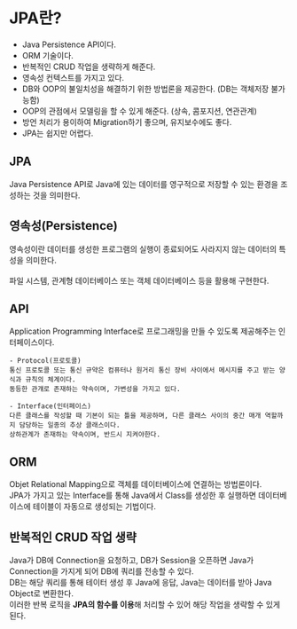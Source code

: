 # JPA란?
* Java Persistence API이다.
* ORM 기술이다.
* 반복적인 CRUD 작업을 생략하게 해준다.
* 영속성 컨텍스트를 가지고 있다.
* DB와 OOP의 불일치성을 해결하기 위한 방법론을 제공한다. (DB는 객체저장 불가능함)
* OOP의 관점에서 모델링을 할 수 있게 해준다. (상속, 콤포지션, 연관관계)
* 방언 처리가 용이하여 Migration하기 좋으며, 유지보수에도 좋다.
* JPA는 쉽지만 어렵다.

## JPA
Java Persistence API로 Java에 있는 데이터를 영구적으로 저장할 수 있는 환경을 조성하는 것을 의미한다.

## 영속성(Persistence)
영속성이란 데이터를 생성한 프로그램의 실행이 종료되어도 사라지지 않는 데이터의 특성을 의미한다. <br/><br/>
파일 시스템, 관계형 데이터베이스 또는 객체 데이터베이스 등을 활용해 구현한다.

## API
Application Programming Interface로 프로그래밍을 만들 수 있도록 제공해주는 인터페이스이다.

```
- Protocol(프로토콜)
통신 프로토콜 또는 통신 규약은 컴퓨터나 원거리 통신 장비 사이에서 메시지를 주고 받는 양식과 규칙의 체계이다. 
동등한 관걔로 존재하는 약속이며, 가변성을 가지고 있다.

- Interface(인터페이스)
다른 클래스를 작성할 때 기본이 되는 틀을 제공하며, 다른 클래스 사이의 중간 매개 역할까지 담당하는 일종의 추상 클래스이다.
상하관계가 존재하는 약속이며, 반드시 지켜야한다.
```

## ORM
Objet Relational Mapping으로 객체를 데이터베이스에 연결하는 방법론이다. <br/>
JPA가 가지고 있는 Interface를 통해 Java에서 Class를 생성한 후 실행하면 데이터베이스에 테이블이 자동으로 생성되는 기법이다.

## 반복적인 CRUD 작업 생략
Java가 DB에 Connection을 요청하고, DB가 Session을 오픈하면 Java가 Connection을 가지게 되어 DB에 쿼리를 전송할 수 있다. <br/> 
DB는 해당 쿼리를 통해 테이터 생성 후 Java에 응답, Java는 데이터를 받아 Java Object로 변환한다. <br/>
이러한 반복 로직을 <b>JPA의 함수를 이용</b>해 처리할 수 있어 해당 작업을 생략할 수 있게 된다.
